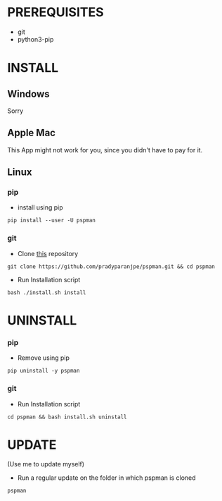 # PREREQUISITES
  - git
  - python3-pip

# INSTALL
## Windows
Sorry

## Apple Mac
This App might not work for you, since you didn't have to pay for it.

## Linux
### pip
  - install using pip
  ```
  pip install --user -U pspman
  ```

### git
  - Clone [this](https://github.com/pradyparanjpe/pspman.git) repository
  ```
  git clone https://github.com/pradyparanjpe/pspman.git && cd pspman
  ```
  
  - Run Installation script
  ```
  bash ./install.sh install
  ```

# UNINSTALL
### pip
  - Remove using pip
  ```
  pip uninstall -y pspman
  ```
### git
  - Run Installation script
  ```
  cd pspman && bash install.sh uninstall
  ```
 
# UPDATE
   (Use me to update myself)
  - Run a regular update on the folder in which pspman is cloned
  ```
  pspman
  ```
